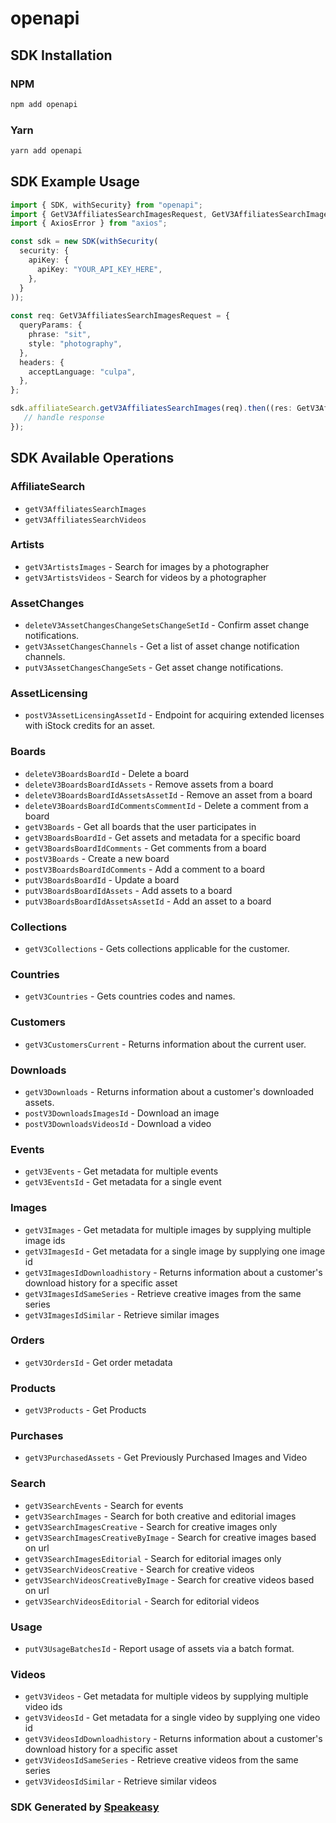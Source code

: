 # openapi

<!-- Start SDK Installation -->
## SDK Installation

### NPM

```bash
npm add openapi
```

### Yarn

```bash
yarn add openapi
```
<!-- End SDK Installation -->

## SDK Example Usage
<!-- Start SDK Example Usage -->
```typescript
import { SDK, withSecurity} from "openapi";
import { GetV3AffiliatesSearchImagesRequest, GetV3AffiliatesSearchImagesResponse } from "openapi/src/sdk/models/operations";
import { AxiosError } from "axios";

const sdk = new SDK(withSecurity(
  security: {
    apiKey: {
      apiKey: "YOUR_API_KEY_HERE",
    },
  }
));
    
const req: GetV3AffiliatesSearchImagesRequest = {
  queryParams: {
    phrase: "sit",
    style: "photography",
  },
  headers: {
    acceptLanguage: "culpa",
  },
};

sdk.affiliateSearch.getV3AffiliatesSearchImages(req).then((res: GetV3AffiliatesSearchImagesResponse | AxiosError) => {
   // handle response
});
```
<!-- End SDK Example Usage -->

<!-- Start SDK Available Operations -->
## SDK Available Operations

### AffiliateSearch

* `getV3AffiliatesSearchImages`
* `getV3AffiliatesSearchVideos`

### Artists

* `getV3ArtistsImages` - Search for images by a photographer
* `getV3ArtistsVideos` - Search for videos by a photographer

### AssetChanges

* `deleteV3AssetChangesChangeSetsChangeSetId` - Confirm asset change notifications.
* `getV3AssetChangesChannels` - Get a list of asset change notification channels.
* `putV3AssetChangesChangeSets` - Get asset change notifications.

### AssetLicensing

* `postV3AssetLicensingAssetId` - Endpoint for acquiring extended licenses with iStock credits for an asset.

### Boards

* `deleteV3BoardsBoardId` - Delete a board
* `deleteV3BoardsBoardIdAssets` - Remove assets from a board
* `deleteV3BoardsBoardIdAssetsAssetId` - Remove an asset from a board
* `deleteV3BoardsBoardIdCommentsCommentId` - Delete a comment from a board
* `getV3Boards` - Get all boards that the user participates in
* `getV3BoardsBoardId` - Get assets and metadata for a specific board
* `getV3BoardsBoardIdComments` - Get comments from a board
* `postV3Boards` - Create a new board
* `postV3BoardsBoardIdComments` - Add a comment to a board
* `putV3BoardsBoardId` - Update a board
* `putV3BoardsBoardIdAssets` - Add assets to a board
* `putV3BoardsBoardIdAssetsAssetId` - Add an asset to a board

### Collections

* `getV3Collections` - Gets collections applicable for the customer.

### Countries

* `getV3Countries` - Gets countries codes and names.

### Customers

* `getV3CustomersCurrent` - Returns information about the current user.

### Downloads

* `getV3Downloads` - Returns information about a customer's downloaded assets.
* `postV3DownloadsImagesId` - Download an image
* `postV3DownloadsVideosId` - Download a video

### Events

* `getV3Events` - Get metadata for multiple events
* `getV3EventsId` - Get metadata for a single event

### Images

* `getV3Images` - Get metadata for multiple images by supplying multiple image ids
* `getV3ImagesId` - Get metadata for a single image by supplying one image id
* `getV3ImagesIdDownloadhistory` - Returns information about a customer's download history for a specific asset
* `getV3ImagesIdSameSeries` - Retrieve creative images from the same series
* `getV3ImagesIdSimilar` - Retrieve similar images

### Orders

* `getV3OrdersId` - Get order metadata

### Products

* `getV3Products` - Get Products

### Purchases

* `getV3PurchasedAssets` - Get Previously Purchased Images and Video

### Search

* `getV3SearchEvents` - Search for events
* `getV3SearchImages` - Search for both creative and editorial images
* `getV3SearchImagesCreative` - Search for creative images only
* `getV3SearchImagesCreativeByImage` - Search for creative images based on url
* `getV3SearchImagesEditorial` - Search for editorial images only
* `getV3SearchVideosCreative` - Search for creative videos
* `getV3SearchVideosCreativeByImage` - Search for creative videos based on url
* `getV3SearchVideosEditorial` - Search for editorial videos

### Usage

* `putV3UsageBatchesId` - Report usage of assets via a batch format.

### Videos

* `getV3Videos` - Get metadata for multiple videos by supplying multiple video ids
* `getV3VideosId` - Get metadata for a single video by supplying one video id
* `getV3VideosIdDownloadhistory` - Returns information about a customer's download history for a specific asset
* `getV3VideosIdSameSeries` - Retrieve creative videos from the same series
* `getV3VideosIdSimilar` - Retrieve similar videos

<!-- End SDK Available Operations -->

### SDK Generated by [Speakeasy](https://docs.speakeasyapi.dev/docs/using-speakeasy/client-sdks)
